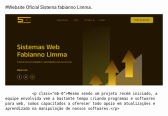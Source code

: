 #Website Oficial Sistema fabianno Limma.

<img src="/assets/images/banner-promo.png">

                <p class="mb-0">Mesmo sendo um projeto recém iniciado, a equipe envolvida vem a bastante tempo criando programas e softwares para web, somos capacitados a oferecer todo apoio em atualizações e aprendizado na manipulação de nossos softwares.</p>
